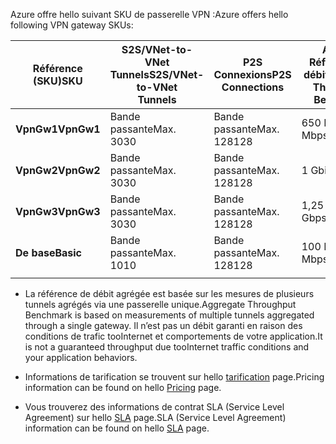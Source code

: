 <span data-ttu-id="01824-101">Azure offre hello suivant SKU de passerelle VPN :</span><span class="sxs-lookup"><span data-stu-id="01824-101">Azure offers hello following VPN gateway SKUs:</span></span>

|<span data-ttu-id="01824-102">**Référence (SKU)**</span><span class="sxs-lookup"><span data-stu-id="01824-102">**SKU**</span></span>   | <span data-ttu-id="01824-103">**S2S/VNet-to-VNet<br>Tunnels**</span><span class="sxs-lookup"><span data-stu-id="01824-103">**S2S/VNet-to-VNet<br>Tunnels**</span></span> | <span data-ttu-id="01824-104">**P2S<br>Connexions**</span><span class="sxs-lookup"><span data-stu-id="01824-104">**P2S<br>Connections**</span></span> | <span data-ttu-id="01824-105">**Agrégat<br>Référence de débit**</span><span class="sxs-lookup"><span data-stu-id="01824-105">**Aggregate<br>Throughput Benchmark**</span></span> |
|---       | ---                             | ---                    | ---                         |
|<span data-ttu-id="01824-106">**VpnGw1**</span><span class="sxs-lookup"><span data-stu-id="01824-106">**VpnGw1**</span></span>| <span data-ttu-id="01824-107">Bande passante</span><span class="sxs-lookup"><span data-stu-id="01824-107">Max.</span></span> <span data-ttu-id="01824-108">30</span><span class="sxs-lookup"><span data-stu-id="01824-108">30</span></span>                         | <span data-ttu-id="01824-109">Bande passante</span><span class="sxs-lookup"><span data-stu-id="01824-109">Max.</span></span> <span data-ttu-id="01824-110">128</span><span class="sxs-lookup"><span data-stu-id="01824-110">128</span></span>               | <span data-ttu-id="01824-111">650 Mbits/s</span><span class="sxs-lookup"><span data-stu-id="01824-111">650 Mbps</span></span>                    |
|<span data-ttu-id="01824-112">**VpnGw2**</span><span class="sxs-lookup"><span data-stu-id="01824-112">**VpnGw2**</span></span>| <span data-ttu-id="01824-113">Bande passante</span><span class="sxs-lookup"><span data-stu-id="01824-113">Max.</span></span> <span data-ttu-id="01824-114">30</span><span class="sxs-lookup"><span data-stu-id="01824-114">30</span></span>                         | <span data-ttu-id="01824-115">Bande passante</span><span class="sxs-lookup"><span data-stu-id="01824-115">Max.</span></span> <span data-ttu-id="01824-116">128</span><span class="sxs-lookup"><span data-stu-id="01824-116">128</span></span>               | <span data-ttu-id="01824-117">1 Gbit/s</span><span class="sxs-lookup"><span data-stu-id="01824-117">1 Gbps</span></span>                      |
|<span data-ttu-id="01824-118">**VpnGw3**</span><span class="sxs-lookup"><span data-stu-id="01824-118">**VpnGw3**</span></span>| <span data-ttu-id="01824-119">Bande passante</span><span class="sxs-lookup"><span data-stu-id="01824-119">Max.</span></span> <span data-ttu-id="01824-120">30</span><span class="sxs-lookup"><span data-stu-id="01824-120">30</span></span>                         | <span data-ttu-id="01824-121">Bande passante</span><span class="sxs-lookup"><span data-stu-id="01824-121">Max.</span></span> <span data-ttu-id="01824-122">128</span><span class="sxs-lookup"><span data-stu-id="01824-122">128</span></span>               | <span data-ttu-id="01824-123">1,25 Gbits/s</span><span class="sxs-lookup"><span data-stu-id="01824-123">1.25 Gbps</span></span>                   |
|<span data-ttu-id="01824-124">**De base**</span><span class="sxs-lookup"><span data-stu-id="01824-124">**Basic**</span></span> | <span data-ttu-id="01824-125">Bande passante</span><span class="sxs-lookup"><span data-stu-id="01824-125">Max.</span></span> <span data-ttu-id="01824-126">10</span><span class="sxs-lookup"><span data-stu-id="01824-126">10</span></span>                         | <span data-ttu-id="01824-127">Bande passante</span><span class="sxs-lookup"><span data-stu-id="01824-127">Max.</span></span> <span data-ttu-id="01824-128">128</span><span class="sxs-lookup"><span data-stu-id="01824-128">128</span></span>               | <span data-ttu-id="01824-129">100 Mbits/s</span><span class="sxs-lookup"><span data-stu-id="01824-129">100 Mbps</span></span>                    | 
|          |                                 |                        |                             | 

- <span data-ttu-id="01824-130">La référence de débit agrégée est basée sur les mesures de plusieurs tunnels agrégés via une passerelle unique.</span><span class="sxs-lookup"><span data-stu-id="01824-130">Aggregate Throughput Benchmark is based on measurements of multiple tunnels aggregated through a single gateway.</span></span> <span data-ttu-id="01824-131">Il n’est pas un débit garanti en raison des conditions de trafic tooInternet et comportements de votre application.</span><span class="sxs-lookup"><span data-stu-id="01824-131">It is not a guaranteed throughput due tooInternet traffic conditions and your application behaviors.</span></span>

- <span data-ttu-id="01824-132">Informations de tarification se trouvent sur hello [tarification](https://azure.microsoft.com/pricing/details/vpn-gateway) page.</span><span class="sxs-lookup"><span data-stu-id="01824-132">Pricing information can be found on hello [Pricing](https://azure.microsoft.com/pricing/details/vpn-gateway) page.</span></span>

- <span data-ttu-id="01824-133">Vous trouverez des informations de contrat SLA (Service Level Agreement) sur hello [SLA](https://azure.microsoft.com/support/legal/sla/vpn-gateway/) page.</span><span class="sxs-lookup"><span data-stu-id="01824-133">SLA (Service Level Agreement) information can be found on hello [SLA](https://azure.microsoft.com/support/legal/sla/vpn-gateway/) page.</span></span>
